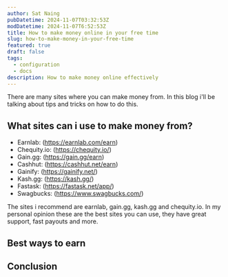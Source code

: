 ```yaml
---
author: Sat Naing
pubDatetime: 2024-11-07T03:32:53Z
modDatetime: 2024-11-07T6:52:53Z
title: How to make money online in your free time
slug: how-to-make-money-in-your-free-time
featured: true
draft: false
tags:
  - configuration
  - docs
description: How to make money online effectively
---
```


There are many sites where you can make money from. In this blog i'll be talking about tips and tricks on how to do this. 

## What sites can i use to make money from?

- Earnlab: (https://earnlab.com/earn)
- Chequity.io: (https://chequity.io/)
- Gain.gg: (https://gain.gg/earn)
- Cashhut: (https://cashhut.net/earn)
- Gainify: (https://gainify.net/)
- Kash.gg: (https://kash.gg/)
- Fastask: (https://fastask.net/app/)
- Swagbucks: (https://www.swagbucks.com/)

The sites i recommend are earnlab, gain.gg, kash.gg and chequity.io.
In my personal opinion these are the best sites you can use, they have great support, fast payouts and more.

## Best ways to earn



## Conclusion


